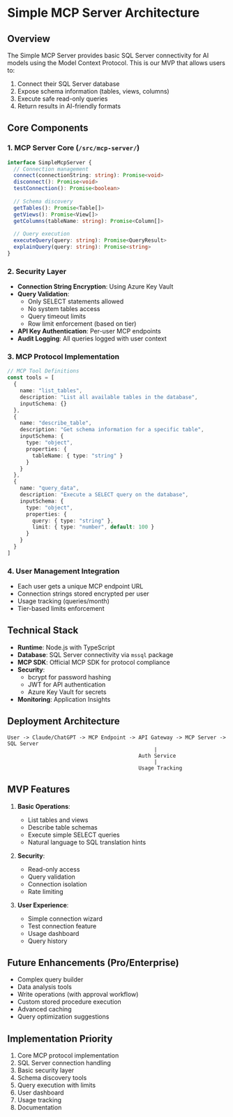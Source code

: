 # Simple MCP Server Architecture

## Overview

The Simple MCP Server provides basic SQL Server connectivity for AI models using the Model Context Protocol. This is our MVP that allows users to:

1. Connect their SQL Server database
2. Expose schema information (tables, views, columns)
3. Execute safe read-only queries
4. Return results in AI-friendly formats

## Core Components

### 1. MCP Server Core (`/src/mcp-server/`)

```typescript
interface SimpleMcpServer {
  // Connection management
  connect(connectionString: string): Promise<void>
  disconnect(): Promise<void>
  testConnection(): Promise<boolean>
  
  // Schema discovery
  getTables(): Promise<Table[]>
  getViews(): Promise<View[]>
  getColumns(tableName: string): Promise<Column[]>
  
  // Query execution
  executeQuery(query: string): Promise<QueryResult>
  explainQuery(query: string): Promise<string>
}
```

### 2. Security Layer

- **Connection String Encryption**: Using Azure Key Vault
- **Query Validation**: 
  - Only SELECT statements allowed
  - No system tables access
  - Query timeout limits
  - Row limit enforcement (based on tier)
- **API Key Authentication**: Per-user MCP endpoints
- **Audit Logging**: All queries logged with user context

### 3. MCP Protocol Implementation

```typescript
// MCP Tool Definitions
const tools = [
  {
    name: "list_tables",
    description: "List all available tables in the database",
    inputSchema: {}
  },
  {
    name: "describe_table",
    description: "Get schema information for a specific table",
    inputSchema: {
      type: "object",
      properties: {
        tableName: { type: "string" }
      }
    }
  },
  {
    name: "query_data",
    description: "Execute a SELECT query on the database",
    inputSchema: {
      type: "object",
      properties: {
        query: { type: "string" },
        limit: { type: "number", default: 100 }
      }
    }
  }
]
```

### 4. User Management Integration

- Each user gets a unique MCP endpoint URL
- Connection strings stored encrypted per user
- Usage tracking (queries/month)
- Tier-based limits enforcement

## Technical Stack

- **Runtime**: Node.js with TypeScript
- **Database**: SQL Server connectivity via `mssql` package
- **MCP SDK**: Official MCP SDK for protocol compliance
- **Security**: 
  - bcrypt for password hashing
  - JWT for API authentication
  - Azure Key Vault for secrets
- **Monitoring**: Application Insights

## Deployment Architecture

```
User -> Claude/ChatGPT -> MCP Endpoint -> API Gateway -> MCP Server -> SQL Server
                                               |
                                          Auth Service
                                               |
                                          Usage Tracking
```

## MVP Features

1. **Basic Operations**:
   - List tables and views
   - Describe table schemas
   - Execute simple SELECT queries
   - Natural language to SQL translation hints

2. **Security**:
   - Read-only access
   - Query validation
   - Connection isolation
   - Rate limiting

3. **User Experience**:
   - Simple connection wizard
   - Test connection feature
   - Usage dashboard
   - Query history

## Future Enhancements (Pro/Enterprise)

- Complex query builder
- Data analysis tools
- Write operations (with approval workflow)
- Custom stored procedure execution
- Advanced caching
- Query optimization suggestions

## Implementation Priority

1. Core MCP protocol implementation
2. SQL Server connection handling
3. Basic security layer
4. Schema discovery tools
5. Query execution with limits
6. User dashboard
7. Usage tracking
8. Documentation